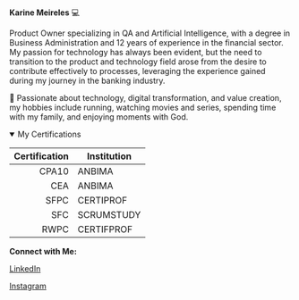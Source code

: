 **Karine Meireles** 💻


Product Owner specializing in QA and Artificial Intelligence, with a degree in Business Administration and 12 years of experience in the financial sector. My passion for technology has always been evident, but the need to transition to the product and technology field arose from the desire to contribute effectively to processes, leveraging the experience gained during my journey in the banking industry.

💟 Passionate about technology, digital transformation, and value creation, my hobbies include running, watching movies and series, spending time with my family, and enjoying moments with God.

<details open>

<summary>My Certifications</summary>

| Certification | Institution |
|-----:|---------------|
| CPA10 | ANBIMA |
| CEA | ANBIMA  |
| SFPC | CERTIPROF |
| SFC | SCRUMSTUDY  |
| RWPC | CERTIFPROF |



**Connect with Me:** 

<a href="https://www.linkedin.com/in/karinelameireles" aria-label="LinkedIn">LinkedIn</a>

<a href="https://www.instagram.com/ka.mmeireles" aria-label="Instagram">Instagram</a>
</details> 
